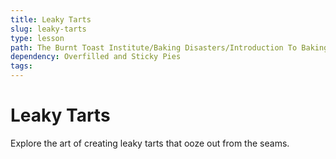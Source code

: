 ```yaml
---
title: Leaky Tarts
slug: leaky-tarts
type: lesson
path: The Burnt Toast Institute/Baking Disasters/Introduction To Baking Disasters/Pies And Tarts/Leaky Tarts
dependency: Overfilled and Sticky Pies
tags:
---
```


# Leaky Tarts

Explore the art of creating leaky tarts that ooze out from the seams.
